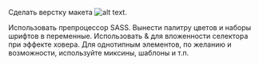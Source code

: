 Сделать верстку макета ![alt text](https://github.com/Manuilenkoart/readme/raw/master/FE-cource/html-css/img/homework-11.png).

Использовать препроцессор SASS.
Вынести палитру цветов и наборы шрифтов в переменные.
Использовать & для вложенности селектора при эффекте ховера.
Для однотипным элементов, по желанию и возможности, используйте миксины, шаблоны и т.п.
